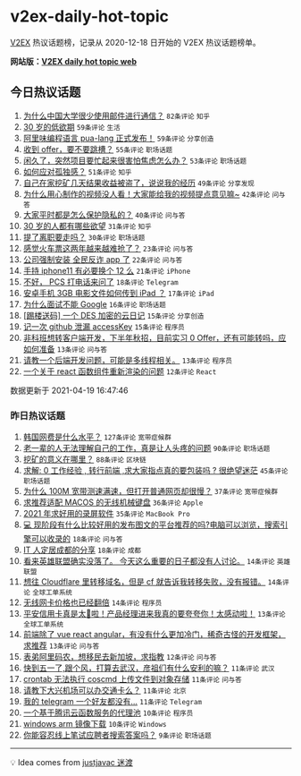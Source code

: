 # v2ex-daily-hot-topic

[V2EX](https://www.v2ex.com/) 热议话题榜，记录从 2020-12-18 日开始的 V2EX 热议话题榜单。

**网站版：[V2EX daily hot topic web](https://boojack.github.io/v2ex-daily-hot-topic-web/)**

## 今日热议话题

<!-- TODAY BEGIN -->

1. [为什么中国大学很少使用邮件进行通信？](https://www.v2ex.com/t/771662) `82条评论` `知乎`
1. [30 岁的低欲期](https://www.v2ex.com/t/771627) `59条评论` `生活`
1. [阿里味编程语言 pua-lang 正式发布！](https://www.v2ex.com/t/771576) `59条评论` `分享创造`
1. [收到 offer，要不要跳槽？](https://www.v2ex.com/t/771628) `55条评论` `职场话题`
1. [闲久了，突然项目要忙起来很害怕焦虑怎么办？](https://www.v2ex.com/t/771549) `53条评论` `职场话题`
1. [如何应对孤独感？](https://www.v2ex.com/t/771599) `51条评论` `知乎`
1. [自己在家挖矿几天结果收益被盗了，说说我的经历](https://www.v2ex.com/t/771563) `49条评论` `分享发现`
1. [为什么用心制作的视频没人看！大家能给我的视频提点意见嘛~](https://www.v2ex.com/t/771597) `42条评论` `问与答`
1. [大家平时都是怎么保护隐私的？](https://www.v2ex.com/t/771550) `40条评论` `问与答`
1. [30 岁的人都有哪些欲望](https://www.v2ex.com/t/771632) `31条评论` `知乎`
1. [提了离职要走吗？](https://www.v2ex.com/t/771707) `30条评论` `职场话题`
1. [感觉火车票这两年越来越难抢了？](https://www.v2ex.com/t/771710) `23条评论` `问与答`
1. [公司强制安装 全民反诈 app 了](https://www.v2ex.com/t/771669) `22条评论` `问与答`
1. [手持 iphone11 有必要换个 12 么](https://www.v2ex.com/t/771743) `21条评论` `iPhone`
1. [不好， PCS 打电话来问了](https://www.v2ex.com/t/771654) `18条评论` `Telegram`
1. [安卓手机 3GB 电影文件如何传到 iPad ？](https://www.v2ex.com/t/771763) `17条评论` `iPad`
1. [为什么面试不能 Google](https://www.v2ex.com/t/771712) `16条评论` `职场话题`
1. [[踢楼送码] 一个 DES 加密的云日记](https://www.v2ex.com/t/771619) `15条评论` `分享创造`
1. [记一次 github 泄漏 accessKey](https://www.v2ex.com/t/771582) `15条评论` `程序员`
1. [非科班想转客户端开发，下半年秋招，目前实习 0 Offer，还有可能转吗，应如何准备](https://www.v2ex.com/t/771726) `13条评论` `问与答`
1. [请教一个后端开发问题，可能是多线程相关。](https://www.v2ex.com/t/771558) `13条评论` `程序员`
1. [一个关于 react 函数组件重新渲染的问题](https://www.v2ex.com/t/771755) `12条评论` `React`

数据更新于 2021-04-19 16:47:46

<!-- TODAY END -->

### 昨日热议话题

<!-- YESTERDAY BEGIN -->

1. [韩国网费是什么水平？](https://www.v2ex.com/t/771392) `127条评论` `宽带症候群`
1. [老一辈的人无法理解自己的工作，真是让人头疼的问题](https://www.v2ex.com/t/771477) `90条评论` `职场话题`
1. [挖矿的意义在哪里？](https://www.v2ex.com/t/771413) `88条评论` `区块链`
1. [求解: 0 工作经验 , 转行前端 ,求大家指点真的要包装吗 ? 很绝望迷茫](https://www.v2ex.com/t/771456) `45条评论` `职场话题`
1. [为什么 100M 宽带测速满速，但打开普通网页却很慢？](https://www.v2ex.com/t/771412) `37条评论` `宽带症候群`
1. [求推荐适配 MACOS 的无线机械键盘](https://www.v2ex.com/t/771490) `36条评论` `Apple`
1. [2021 年求好用的录屏软件](https://www.v2ex.com/t/771406) `35条评论` `MacBook Pro`
1. [💻 现阶段有什么比较好用的发布图文的平台推荐的吗?电脑可以浏览，搜索引擎可以收录的](https://www.v2ex.com/t/771411) `18条评论` `问与答`
1. [IT 人定居成都的分享](https://www.v2ex.com/t/771506) `18条评论` `成都`
1. [看来英雄联盟确实没落了。 今天这么重要的日子都没有人讨论。](https://www.v2ex.com/t/771498) `14条评论` `英雄联盟`
1. [想往 Cloudflare 里转移域名，但是 cf 就告诉我转移失败，没有报错。](https://www.v2ex.com/t/771388) `14条评论` `全球工单系统`
1. [无线网卡价格也已经翻倍](https://www.v2ex.com/t/771396) `14条评论` `程序员`
1. [平安信用卡真是太🐂啦！产品经理进来我真的要夸夸你！太感动啦！](https://www.v2ex.com/t/771519) `13条评论` `全球工单系统`
1. [前端除了 vue react angular，有没有什么更加冷门，稀奇古怪的开发框架，求推荐](https://www.v2ex.com/t/771495) `13条评论` `问与答`
1. [表弟阿里码农，想移民去新加坡，求指教](https://www.v2ex.com/t/771496) `12条评论` `问与答`
1. [快到五一了,跟个风，打算去武汉，彦祖们有什么安利的嘛？](https://www.v2ex.com/t/771507) `11条评论` `武汉`
1. [crontab 无法执行 coscmd 上传文件到对象存储](https://www.v2ex.com/t/771463) `11条评论` `问与答`
1. [请教下大兴机场可以办交通卡么？](https://www.v2ex.com/t/771436) `11条评论` `北京`
1. [我的 telegram 一个好友都没有…](https://www.v2ex.com/t/771414) `11条评论` `Telegram`
1. [一个基于腾讯云函数服务的代理池](https://www.v2ex.com/t/771489) `10条评论` `程序员`
1. [windows arm 镜像下载](https://www.v2ex.com/t/771415) `10条评论` `Windows`
1. [你能容忍线上笔试应聘者搜索答案吗？](https://www.v2ex.com/t/771527) `9条评论` `职场话题`

<!-- YESTERDAY END -->

---

💡 Idea comes from [justjavac 迷渡](https://github.com/justjavac/)
